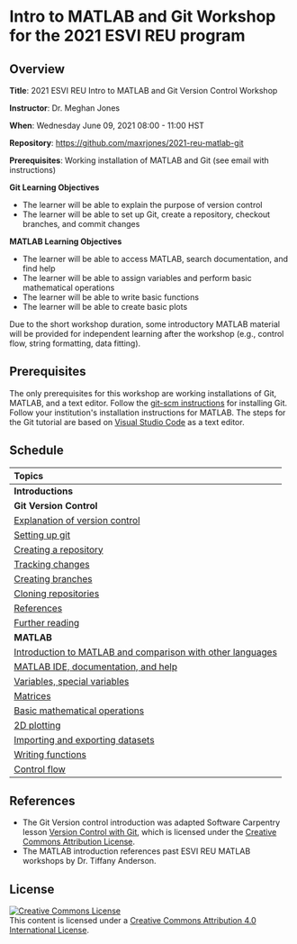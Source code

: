 # Intro to MATLAB and Git Workshop for the 2021 ESVI REU program

## Overview

**Title**: 2021 ESVI REU Intro to MATLAB and Git Version Control Workshop

**Instructor**: Dr. Meghan Jones

**When**: Wednesday June 09, 2021 08:00 - 11:00 HST

**Repository**: https://github.com/maxrjones/2021-reu-matlab-git

**Prerequisites**: Working installation of MATLAB and Git (see email with instructions)

**Git Learning Objectives**

- The learner will be able to explain the purpose of version control
- The learner will be able to set up Git, create a repository, checkout branches, and commit changes

**MATLAB Learning Objectives**

- The learner will be able to access MATLAB, search documentation, and find help
- The learner will be able to assign variables and perform basic mathematical operations
- The learner will be able to write basic functions
- The learner will be able to create basic plots

Due to the short workshop duration, some introductory MATLAB material will be provided for independent learning after the workshop (e.g., control flow, string formatting, data fitting).

## Prerequisites

The only prerequisites for this workshop are working installations of Git, MATLAB, and a text editor. Follow the [git-scm instructions](https://git-scm.com/book/en/v2/Getting-Started-Installing-Git) for installing Git. Follow your institution's installation instructions for MATLAB. The steps for the Git tutorial are based on [Visual Studio Code](https://code.visualstudio.com/) as a text editor.

## Schedule

| **Topics** |
| :---------------------- |
| **Introductions** |
| **Git Version Control** |
| [Explanation of version control](/intro-version-control.md#Explanation-of-version-control) |
| [Setting up git](/intro-version-control.md#Setting-up-git) |
| [Creating a repository](/intro-version-control.md#Creating-a-repository) |
| [Tracking changes](/intro-version-control.md#Tracking-changes) |
| [Creating branches](/intro-version-control.md#Creating-branches) |
| [Cloning repositories](/intro-version-control.md#Cloning-repositories) |
| [References](/intro-version-control.md#References) |
| [Further reading](/intro-version-control.md#Further-reading) |
| **MATLAB** |
| [Introduction to MATLAB and comparison with other languages](/intro-matlab.md#Introduction-to-MATLAB-and-comparison-with-other-languages) |
| [MATLAB IDE, documentation, and help](/intro-matlab.md#MATLAB-IDE-documentation-and-help) |
| [Variables, special variables](/intro-matlab.md#Variables-special-variables) |
| [Matrices](/intro-matlab.md#Matrices) |
| [Basic mathematical operations](/intro-matlab.md#Basic-mathematical-operations) |
| [2D plotting](/intro-matlab.md#2D-plotting) |
| [Importing and exporting datasets](/intro-matlab.md#Importing-and-exporting-datasets) |
| [Writing functions](/intro-matlab.md#Writing-functions) |
| [Control flow](/intro-matlab.md#Control-flow) |

## References

- The Git Version control introduction was adapted Software Carpentry lesson
  [Version Control with Git](https://swcarpentry.github.io/git-novice/), which is licensed
  under the [Creative Commons Attribution License](https://creativecommons.org/licenses/by/4.0/).
- The MATLAB introduction references past ESVI REU MATLAB workshops by 
  Dr. Tiffany Anderson.
  
## License

<a rel="license" href="http://creativecommons.org/licenses/by/4.0/"><img alt="Creative Commons License" style="border-width:0" src="https://i.creativecommons.org/l/by/4.0/88x31.png" /></a><br />This content is licensed under a
<a rel="license" href="http://creativecommons.org/licenses/by/4.0/">Creative Commons Attribution 4.0 International License</a>.

